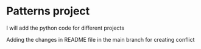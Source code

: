 # Patterns project

I will add the python code for different projects

Adding the changes in README file in the main branch for creating conflict